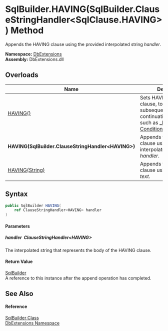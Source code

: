 SqlBuilder.HAVING(SqlBuilder.ClauseStringHandler&lt;SqlClause.HAVING>) Method
=============================================================================
Appends the HAVING clause using the provided interpolated string *handler*.
  
**Namespace:** [DbExtensions][1]  
**Assembly:** DbExtensions.dll

Overloads
---------

| Name                                                  | Description                                                                                                                                         |
| ----------------------------------------------------- | --------------------------------------------------------------------------------------------------------------------------------------------------- |
| [HAVING()][2]                                         | Sets HAVING as the next clause, to be used by subsequent calls to clause continuation methods, such as [_If(Boolean, ConditionalStringHandler)][3]. |
| **HAVING(SqlBuilder.ClauseStringHandler&lt;HAVING>)** | Appends the HAVING clause using the provided interpolated string *handler*.                                                                         |
| [HAVING(String)][4]                                   | Appends the HAVING clause using the provided *text*.                                                                                                |


Syntax
------

```csharp
public SqlBuilder HAVING(
	ref ClauseStringHandler<HAVING> handler
)
```

#### Parameters

##### *handler*  ClauseStringHandler&lt;HAVING>
The interpolated string that represents the body of the HAVING clause.

#### Return Value
[SqlBuilder][5]  
A reference to this instance after the append operation has completed.

See Also
--------

#### Reference
[SqlBuilder Class][5]  
[DbExtensions Namespace][1]  

[1]: ../README.md
[2]: HAVING.md
[3]: _If.md
[4]: HAVING_2.md
[5]: README.md